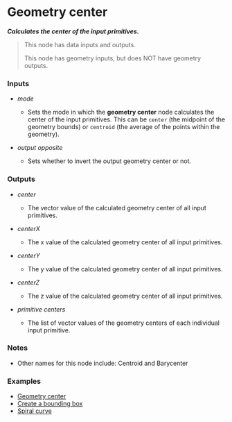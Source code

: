 # Geometry center

**_Calculates the center of the input primitives._**

> This node has data inputs and outputs.
>
> This node has geometry inputs, but does NOT have geometry outputs.


### Inputs

* _mode_

  * Sets the mode in which the **geometry center** node calculates the center of the input primitives. This can be `center` (the midpoint of the geometry bounds) or `centroid` (the average of the points within the geometry).

* _output opposite_

  * Sets whether to invert the output geometry center or not.


### Outputs

* _center_

  * The vector value of the calculated geometry center of all input primitives.

* _centerX_

  * The x value of the calculated geometry center of all input primitives.

* _centerY_

  * The y value of the calculated geometry center of all input primitives.

* _centerZ_

  * The z value of the calculated geometry center of all input primitives.

* _primitive centers_

  * The list of vector values of the geometry centers of each individual input primitive.


### Notes



* Other names for this node include: Centroid and Barycenter


### Examples



* <a href="https://creator.trimble.com/graph?assetURI=whp:2d0e0c34-7abb-4d9a-8059-f52783a2bb4b&version=latest" target="_blank">Geometry center</a>
* <a href="https://creator.trimble.com/graph?assetURI=whp:db2e8f1e-4682-4580-89c4-b5b9ad60cc96&version=latest" target="_blank">Create a bounding box</a>
* <a href="https://creator.trimble.com/graph?assetURI=whp:9be3e2e0-6dbb-4c83-a1f1-49a80e7f1cb2&version=latest" target="_blank">Spiral curve</a>
